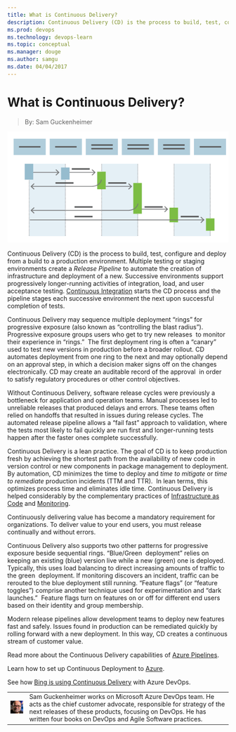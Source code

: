 ```yaml
---
title: What is Continuous Delivery?
description: Continuous Delivery (CD) is the process to build, test, configure and deploy from a build to a production environment.
ms.prod: devops
ms.technology: devops-learn
ms.topic: conceptual
ms.manager: douge
ms.author: samgu
ms.date: 04/04/2017
---
```


# What is Continuous Delivery?

> By: Sam Guckenheimer

![Continuous Delivery Automates the Flow to Production](_img/ContinuousDelivery_600x300.png)

Continuous Delivery (CD) is the process to build, test, configure and
deploy from a build to a production environment. Multiple testing or
staging environments create a _Release Pipeline_ to automate the
creation of infrastructure and deployment of a new. Successive
environments support progressively longer-running activities of
integration, load, and user acceptance testing. [Continuous
Integration](what-is-continuous-integration.md "Continuous Integration")
starts the CD process and the pipeline stages each successive
environment the next upon successful completion of tests.

Continuous Delivery may sequence multiple deployment “rings” for
progressive exposure (also known as “controlling the blast radius”).
Progressive exposure groups users who get to try new releases  to
monitor their experience in “rings.”  The first deployment ring is often
a “canary” used to test new versions in production before a broader
rollout. CD automates deployment from one ring to the next and may
optionally depend on an approval step, in which a decision maker signs
off on the changes electronically. CD may create an auditable record of
the approval  in order to satisfy regulatory procedures or other control
objectives.

Without Continuous Delivery, software release cycles were previously a
bottleneck for application and operation teams. Manual processes led to
unreliable releases that produced delays and errors. These teams often
relied on handoffs that resulted in issues during release cycles. The
automated release pipeline allows a “fail fast” approach to validation,
where the tests most likely to fail quickly are run first and
longer-running tests happen after the faster ones complete successfully.

Continuous Delivery is a lean practice. The goal of CD is to keep
production fresh by achieving the shortest path from the availability of
new code in version control or new components in package management to
deployment. By automation, CD minimizes the time to deploy and _time to
mitigate_ or _time to remediate_ production incidents (TTM and TTR).  In
lean terms, this optimizes process time and eliminates idle time.
Continuous Delivery is helped considerably by the complementary
practices of [Infrastructure as Code](what-is-infrastructure-as-code.md)
and
[Monitoring](what-is-monitoring.md).

Continuously delivering value has become a mandatory requirement for
organizations. To deliver value to your end users, you must release
continually and without errors.

Continuous Delivery also supports two other patterns for progressive
exposure beside sequential rings. “Blue/Green  deployment” relies on
keeping an existing (blue) version live while a new (green) one is
deployed. Typically, this uses load balancing to direct increasing
amounts of traffic to the green  deployment. If monitoring discovers an
incident, traffic can be rerouted to the blue deployment still running.
“Feature flags” (or “feature toggles”) comprise another technique used
for experimentation and “dark launches.”  Feature flags turn on features
on or off for different end users based on their identity and group
membership.

Modern release pipelines allow development teams to deploy new features
fast and safely. Issues found in production can be remediated quickly by
rolling forward with a new deployment. In this way, CD creates a
continuous stream of customer value.

Read more about the Continuous Delivery capabilities of [Azure Pipelines](https://azure.microsoft.com/en-us/services/devops/pipelines/).

Learn how to set up Continuous Deployment to
[Azure](/azure/devops/release/examples/examples).

See how [Bing is using Continuous Delivery](http://stories.visualstudio.com/bing-continuous-delivery/ "Continuous Delivery at Bing") with
Azure DevOps.

|                                                         |                                                                                                                                                                                                                                                       |
| ------------------------------------------------------- | ----------------------------------------------------------------------------------------------------------------------------------------------------------------------------------------------------------------------------------------------------- |
| ![Image: Sam Guckenheimer, MSFT](_img/samgu-avatar.jpg) | Sam Guckenheimer works on Microsoft Azure DevOps team. He acts as the chief customer advocate, responsible for strategy of the next releases of these products, focusing on DevOps. He has written four books on DevOps and Agile Software practices. |
